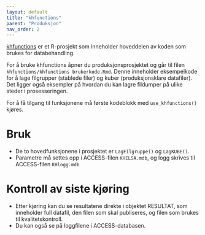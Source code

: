 ```yaml
---
layout: default
title: "khfunctions"
parent: "Produksjon"
nav_order: 2
---
```


[khfunctions](https://github.com/helseprofil/khfunctions) er et R-prosjekt som inneholder hoveddelen av koden som brukes for databehandling. 

For å bruke khfunctions åpner du produksjonsprosjektet og går til filen `khfunctions/khfunctions brukerkode.Rmd`. Denne inneholder eksempelkode for å lage filgrupper (stablede filer) og kuber (produksjonsklare datafiler). Det ligger også eksempler på hvordan du kan lagre fildumper på ulike steder i prosesseringen. 

For å få tilgang til funksjonene må første kodeblokk med `use_khfunctions()` kjøres. 

# Bruk

- De to hovedfunksjonene i prosjektet er `LagFilgruppe()` og `LagKUBE()`.
- Parametre må settes opp i ACCESS-filen `KHELSA.mdb`, og logg skrives til ACCESS-filen `KHlogg.mdb`

# Kontroll av siste kjøring

- Etter kjøring kan du se resultatene direkte i objektet RESULTAT, som inneholder full datafil, den filen som skal publiseres, og filen som brukes til kvalitetskontroll. 
- Du kan også se på loggfilene i ACCESS-databasen.